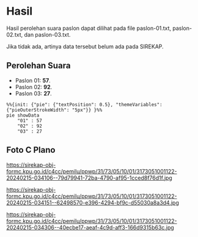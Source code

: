 # Hasil

Hasil perolehan suara paslon dapat dilihat pada file paslon-01.txt, paslon-02.txt, dan paslon-03.txt.

Jika tidak ada, artinya data tersebut belum ada pada SIREKAP.

## Perolehan Suara

 * Paslon 01: **57**.
 * Paslon 02: **92**.
 * Paslon 03: **27**.

```mermaid
%%{init: {"pie": {"textPosition": 0.5}, "themeVariables": {"pieOuterStrokeWidth": "5px"}} }%%
pie showData
    "01" : 57
    "02" : 92
    "03" : 27
```
## Foto C Plano

https://sirekap-obj-formc.kpu.go.id/c4cc/pemilu/ppwp/31/73/05/10/01/3173051001122-20240215-034106--79d79941-72ba-4790-af95-1cced8f76d1f.jpg

https://sirekap-obj-formc.kpu.go.id/c4cc/pemilu/ppwp/31/73/05/10/01/3173051001122-20240215-034151--62498570-e396-4294-bf9c-d55030a8a3d4.jpg

https://sirekap-obj-formc.kpu.go.id/c4cc/pemilu/ppwp/31/73/05/10/01/3173051001122-20240215-034306--40ecbe17-aeaf-4c9d-aff3-166d9315b63c.jpg
